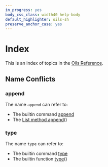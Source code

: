 ```yaml
---
in_progress: yes
body_css_class: width40 help-body
default_highlighter: oils-sh
preserve_anchor_case: yes
---
```


Index
===

This is an index of topics in the [Oils Reference](index.html).

<div id="toc">
</div>

## Name Conflicts

### append

The name `append` can refer to:

- The builtin command [append][cmd/append]
- The [List method append][List/append]()

[cmd/append]: chap-builtin-cmd.html#cmd/append
[List/append]: chap-type-method.html#List/append

### type

The name `type` can refer to:

- The builtin command [type][cmd/type]
- The builtin function [type][func/type]()

[cmd/type]: chap-builtin-cmd.html#cmd/type
[func/type]: chap-builtin-func.html#func/type

